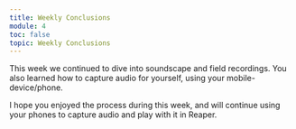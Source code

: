 ```yaml
---
title: Weekly Conclusions
module: 4
toc: false
topic: Weekly Conclusions
---
```


This week we continued to dive into soundscape and field recordings. You also learned how to capture audio for yourself, using your mobile-device/phone.

I hope you enjoyed the process during this week, and will continue using your phones to capture audio and play with it in Reaper. 
